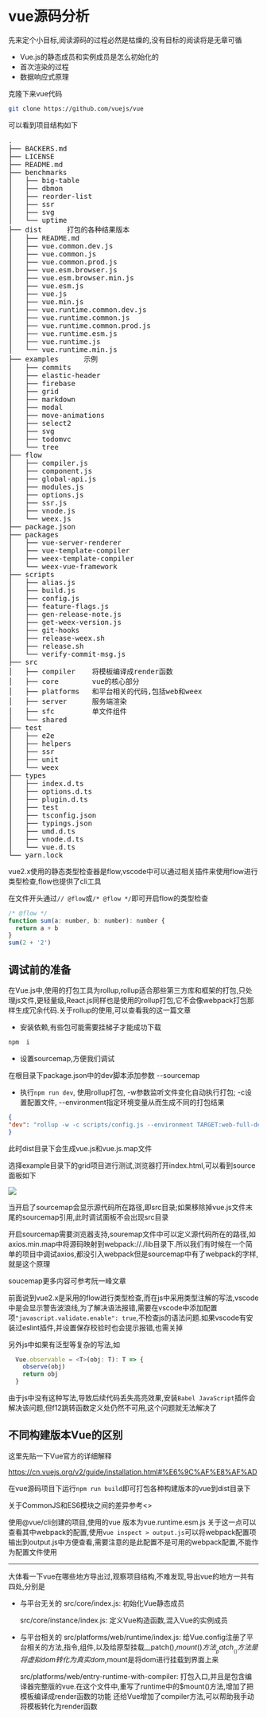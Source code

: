 # vue源码分析

先来定个小目标,阅读源码的过程必然是枯燥的,没有目标的阅读将是无章可循

- Vue.js的静态成员和实例成员是怎么初始化的
- 首次渲染的过程
- 数据响应式原理

克隆下来vue代码

```bash
git clone https://github.com/vuejs/vue
```

可以看到项目结构如下
<pre>.
├── BACKERS.md
├── LICENSE
├── README.md
├── benchmarks
│   ├── big-table
│   ├── dbmon
│   ├── reorder-list
│   ├── ssr
│   ├── svg
│   └── uptime
├── dist      打包的各种结果版本
│   ├── README.md
│   ├── vue.common.dev.js
│   ├── vue.common.js
│   ├── vue.common.prod.js
│   ├── vue.esm.browser.js
│   ├── vue.esm.browser.min.js
│   ├── vue.esm.js
│   ├── vue.js
│   ├── vue.min.js
│   ├── vue.runtime.common.dev.js
│   ├── vue.runtime.common.js
│   ├── vue.runtime.common.prod.js
│   ├── vue.runtime.esm.js
│   ├── vue.runtime.js
│   └── vue.runtime.min.js
├── examples      示例
│   ├── commits
│   ├── elastic-header
│   ├── firebase
│   ├── grid
│   ├── markdown
│   ├── modal
│   ├── move-animations
│   ├── select2
│   ├── svg
│   ├── todomvc
│   └── tree
├── flow
│   ├── compiler.js
│   ├── component.js
│   ├── global-api.js
│   ├── modules.js
│   ├── options.js
│   ├── ssr.js
│   ├── vnode.js
│   └── weex.js
├── package.json
├── packages
│   ├── vue-server-renderer
│   ├── vue-template-compiler
│   ├── weex-template-compiler
│   └── weex-vue-framework
├── scripts
│   ├── alias.js
│   ├── build.js
│   ├── config.js
│   ├── feature-flags.js
│   ├── gen-release-note.js
│   ├── get-weex-version.js
│   ├── git-hooks
│   ├── release-weex.sh
│   ├── release.sh
│   └── verify-commit-msg.js
├── src
│   ├── compiler    将模板编译成render函数
│   ├── core        vue的核心部分
│   ├── platforms   和平台相关的代码,包括web和weex
│   ├── server      服务端渲染
│   ├── sfc         单文件组件
│   └── shared
├── test
│   ├── e2e
│   ├── helpers
│   ├── ssr
│   ├── unit
│   └── weex
├── types
│   ├── index.d.ts
│   ├── options.d.ts
│   ├── plugin.d.ts
│   ├── test
│   ├── tsconfig.json
│   ├── typings.json
│   ├── umd.d.ts
│   ├── vnode.d.ts
│   └── vue.d.ts
└── yarn.lock
</pre>

vue2.x使用的静态类型检查器是flow,vscode中可以通过相关插件来使用flow进行类型检查,flow也提供了cli工具

在文件开头通过`// @flow`或`/* @flow */`即可开启flow的类型检查
```javascript
/* @flow */
function sum(a: number, b: number): number {
  return a + b
}
sum(2 + '2')

```

## 调试前的准备

在Vue.js中,使用的打包工具为rollup,rollup适合那些第三方库和框架的打包,只处理js文件,更轻量级,React.js同样也是使用的rollup打包,它不会像webpack打包那样生成冗余代码.关于rollup的使用,可以查看我的这一篇文章

- 安装依赖,有些包可能需要挂梯子才能成功下载

```bash
npm  i
```

- 设置sourcemap,方便我们调试

在根目录下package.json中的dev脚本添加参数 --sourcemap

- 执行`npm run dev`, 使用rollup打包, -w参数监听文件变化自动执行打包; -c设置配置文件, --environment指定环境变量从而生成不同的打包结果

```JSON
{
"dev": "rollup -w -c scripts/config.js --environment TARGET:web-full-dev"
}    
```

此时dist目录下会生成vue.js和vue.js.map文件

选择example目录下的grid项目进行测试,浏览器打开index.html,可以看到source面板如下

![](https://cdn.jsdelivr.net/gh/lovelyJason/cdn-gallery/img/tp/20210113172442.png)

当开启了sourcemap会显示源代码所在路径,即src目录;如果移除掉vue.js文件末尾的sourcemap引用,此时调试面板不会出现src目录

开启sourcemap需要浏览器支持,souremap文件中可以定义源代码所在的路径,如axios.min.map中将源码映射到webpack://./lib目录下.所以我们有时候在一个简单的项目中调试axios,都没引入webpack但是sourcemap中有了webpack的字样,就是这个原理

soucemap更多内容可参考阮一峰文章

前面说到vue2.x是采用的flow进行类型检查,而在js中采用类型注解的写法,vscode中是会显示警告波浪线,为了解决语法报错,需要在vscode中添加配置项`"javascript.validate.enable": true`,不检查js的语法问题.如果vscode有安装过eslint插件,并设置保存校验时也会提示报错,也需关掉

另外js中如果有泛型等复杂的写法,如

```javascript
  Vue.observable = <T>(obj: T): T => {
    observe(obj)
    return obj
  }
```
由于js中没有这种写法,导致后续代码丢失高亮效果,安装`Babel JavaScript`插件会解决该问题,但f12跳转函数定义处仍然不可用,这个问题就无法解决了

## 不同构建版本Vue的区别

这里先贴一下Vue官方的详细解释

<https://cn.vuejs.org/v2/guide/installation.html#%E6%9C%AF%E8%AF%AD>

在vue源码项目下运行`npm run build`即可打包各种构建版本的vue到dist目录下

关于CommonJS和ES6模块之间的差异参考<>

使用@vue/cli创建的项目,使用的vue 版本为vue.runtime.esm.js
关于这一点可以查看其中webpack的配置,使用`vue inspect > output.js`可以将webpack配置项输出到output.js中方便查看,需要注意的是此配置不是可用的webpack配置,不能作为配置文件使用

------

大体看一下vue在哪些地方导出过,观察项目结构,不难发现,导出vue的地方一共有四处,分别是

- 与平台无关的
  src/core/index.js:
  初始化Vue静态成员

  src/core/instance/index.js:
  定义Vue构造函数,混入Vue的实例成员

- 与平台相关的
  src/platforms/web/runtime/index.js:
  给Vue.config注册了平台相关的方法,指令,组件,以及给原型挂载__patch(),$mount()方法
  __patch__()方法是将虚拟dom转化为真实dom,$mount是将dom进行挂载到界面上来

  src/platforms/web/entry-runtime-with-compiler:
  打包入口,并且是包含编译器完整版的vue.在这个文件中,重写了runtime中的$mount()方法,增加了把模板编译成render函数的功能
  还给Vue增加了compiler方法,可以帮助我手动将模板转化为render函数



